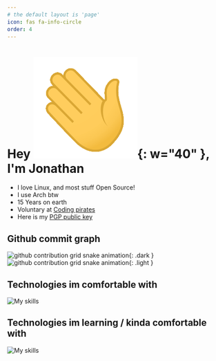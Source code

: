 ```yaml
---
# the default layout is 'page'
icon: fas fa-info-circle
order: 4
---
```


# Hey ![wave](https://raw.githubusercontent.com/ABSphreak/ABSphreak/master/gifs/Hi.gif){: w="40" }, I'm Jonathan

- I love Linux, and most stuff Open Source!
- I use Arch btw
- 15 Years on earth
- Voluntary at [Coding pirates](https://codingpirates.dk/)
- Here is my [PGP public key](https://gist.github.com/Un10ck3d/49adcf2c77d6045e14d99b394e2f4560)

## Github commit graph

![github contribution grid snake animation](https://raw.githubusercontent.com/Un10ck3d/Un10ck3d/output/github-contribution-grid-snake-dark.svg#gh-dark-mode-only){: .dark }
![github contribution grid snake animation](https://raw.githubusercontent.com/Un10ck3d/Un10ck3d/output/github-contribution-grid-snake.svg#gh-light-mode-only){: .light }

## Technologies im comfortable with

![My skills](https://skillicons.dev/icons?perline=7&i=js,html,css,ts,neovim,vscode,vim,git,bash,github,md,linux,nodejs,discord,githubactions,github,python,raspberrypi,unity,stackoverflow,postman)

## Technologies im learning / kinda comfortable with

![My skills](https://skillicons.dev/icons?perline=6&i=nuxt,svelte,rust,tailwindcss,arduino,figma,tauri,vue,vite,laravel,bots,cs,cpp,sqlite)
